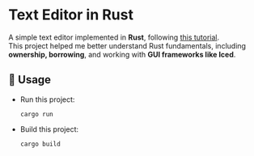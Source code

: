 # Text Editor in Rust

A simple text editor implemented in **Rust**, following [this tutorial](https://www.youtube.com/watch?v=gcBJ7cPSALo&t=17s).  
This project helped me better understand Rust fundamentals, including **ownership, borrowing**, and working with **GUI frameworks like Iced**.

## 🚀 Usage

- Run this project:
  ```
  cargo run
  ```
- Build this project:
  ```
  cargo build
  ```
